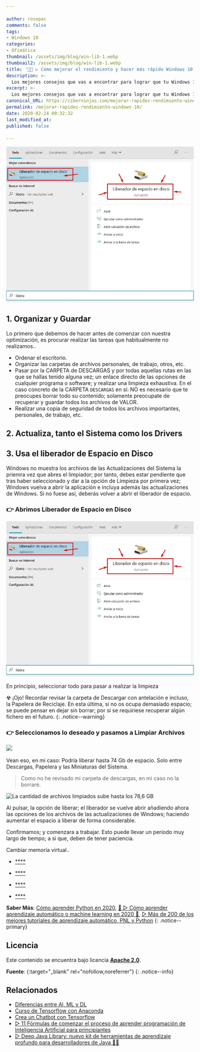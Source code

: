 ```yaml
---

author: rosepac
comments: false
tags:
- Windows 10
categories:
- Ofimática
thumbnail: /assets/img/blog/win-lib-1.webp
thumbnail2: /assets/img/blog/win-lib-1.webp
title: '👨‍🔧 ▷ Cómo mejorar el rendimiento y hacer más rápido Windows 10 en 2020'
description: >-
  Los mejores consejos que vas a encontrar para lograr que tu Windows 10 se convierta en un auténtico cohete.
excerpt: >-
  Los mejores consejos que vas a encontrar para lograr que tu Windows 10 se convierta en un auténtico cohete.
canonical_URL: https://ciberninjas.com/mejorar-rapidez-rendimiento-windows-10/
permalink: /mejorar-rapidez-rendimiento-windows-10/
date: 2020-02-24 00:32:32
last_modified_at: 
published: false

---
```


![](/assets/img/blog/win-lib-1.webp "")

## 1. Organizar y Guardar

Lo primero que debemos de hacer antes de comenzar con nuestra optimización, es procurar realizar las tareas que habitualmente no realizamos..
  * Ordenar el escritorio.
  * Organizar las carpetas de archivos personales, de trabajo, otros, etc.
  * Pasar por la CARPETA de DESCARGAS y por todas aquellas rutas en las que se hallas tenido alguna vez; un enlace directo de las opciones de cualquier programa o software; y realizar una limpieza exhaustiva. En el caso concreto de la CARPETA `DESCARGAS` en sí: NO es necesario que te preocupes borrar todo su contenido; solamente preocupate de recuperar y guardar todos los archivos de VALOR.
  * Realizar una copia de seguridad de todos los archivos importantes, personales, de trabajo, etc.

## 2. Actualiza, tanto el Sistema como los Drivers



## 3. Usa el liberador de Espacio en Disco

Windows no muestra los archivos de las Actualizaciones del Sistema la priemra vez que abres el limpiador; por tanto, debes estar pendiente que tras haber seleccionado y dar a la opción de Limpieza por primera vez; Windows vuelva a abrir la aplicación e incluya además las actualizaciones de Windows. Si no fuese así, deberás volver a abrir el liberador de espacio.

### 👉 Abrimos Liberador de Espacio en Disco

![](/assets/img/blog/win-lib-1.webp "")

En principio, seleccionar todo para pasar a realizar la limpieza

☢ ¡Ojo! Recordar revisar la carpeta de Descargar con antelación e incluso, la Papelera de Reciclaje. En esta última, si no os ocupa demasiado espacio; se puede pensar en dejar sin borrar; por si se requiriese recuperar algún fichero en el futuro.
{: .notice--warning}

### 👉 Seleccionamos lo deseado y pasamos a Limpiar Archivos

![](/assets/img/blog/win-lib-2.webp "")

Vean eso, en mi caso: Podría liberar hasta 74 Gb de espacio. Solo entre Descargas, Papelera y las Miniaturas del Sistema.

> Como no he revisado mi carpeta de descargas, en mi caso no la borraré.

<!-- https://www.makeuseof.com/tag/windows-10-faster-performance/ -->

![](/assets/img/blog/win-lib-3.webp "La cantidad de archivos limpiados sube hasta los 78,6 GB")

Al pulsar, la opción de liberar; el liberador se vuelve abrir añadiendo ahora las opciones de los archivos de las actualizaciones de Windows; haciendo aumentar el espacio a liberar de forma considerable.

Confirmamos; y comenzara a trabajar. Esto puede llevar un período muy largo de tiempo; a si que, deben de tener paciencia.






Cambiar memoria virtual..



* [****]()

<!-- contenido -->

* [****]()

<!-- contenido -->


* [****]()

<!-- contenido -->


* [****]()

<!-- contenido -->

**Saber Más**: [Cómo aprender Python en 2020](/python/), [🥇 ▷ Cómo aprender aprendizaje automático o machine learning en 2020 🤖](/que-aprender-sobre-machine-learning-2020/), [▷ Más de 200 de los mejores tutoriales de aprendizaje automático, PNL y Python](/aprendizaje-automatico-cursos-ingles/)
{: .notice--primary}

## 

<!-- contenido -->

## 

<!-- contenido -->

## Licencia

Este contenido se encuentra bajo licencia **[Apache 2.0](https://es.wikipedia.org/wiki/Apache_License "Licencia Apache 2.0")**.

**Fuente**\: []( ""){:target="_blank" rel="nofollow,noreferrer"}
{: .notice--info}

## Relacionados

* [Diferencias entre AI, ML y DL](/diferencias-entre-ai-ml-dl/)
* [Curso de Tensorflow con Anaconda](/tensorflow-con-jap-software/) 
* [Crea un Chatbot con Tensorflow](/chatbot-tensorflow-con-jap-software/) 
* [▷ 11 Fórmulas de comenzar el proceso de aprender programación de Inteligencia Artificial para principiantes](/11-aprendizajes-principiantes-inteligencia-artificial/)
* [▷ Deep Java Library: nuevo kit de herramientas de aprendizaje profundo para desarrolladores de Java 👨‍💻](/deep-java-libreria-herramienta-desarrolladores-aprendizaje-profundo/)

